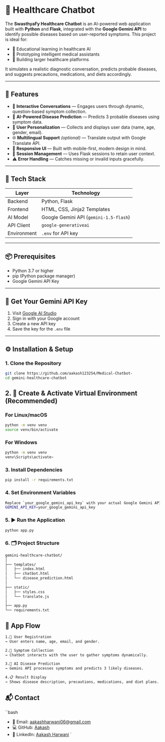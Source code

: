 # 🏥 Healthcare Chatbot


The **SwasthyaFy Healthcare Chatbot** is an AI-powered web application built with **Python** and **Flask**, integrated with the **Google Gemini API** to identify possible diseases based on user-reported symptoms. This project is ideal for:

- 🧪 Educational learning in healthcare AI
- 🧰 Prototyping intelligent medical assistants
- 🏥 Building larger healthcare platforms

It simulates a realistic diagnostic conversation, predicts probable diseases, and suggests precautions, medications, and diets accordingly.

---

## 🚀 Features

- 💬 **Interactive Conversations** — Engages users through dynamic, question-based symptom collection.
- 🧠 **AI-Powered Disease Prediction** — Predicts 3 probable diseases using symptom data.
- 👤 **User Personalization** — Collects and displays user data (name, age, gender, email).
- 🌐 **Multilingual Support** *(optional)* — Translate output with Google Translate API.
- 📱 **Responsive UI** — Built with mobile-first, modern design in mind.
- 💾 **Session Management** — Uses Flask sessions to retain user context.
- ⚠️ **Error Handling** — Catches missing or invalid inputs gracefully.

---

## 🧰 Tech Stack

| Layer        | Technology                  |
|--------------|------------------------------|
| Backend      | Python, Flask                |
| Frontend     | HTML, CSS, Jinja2 Templates  |
| AI Model     | Google Gemini API (`gemini-1.5-flash`) |
| API Client   | `google-generativeai`        |
| Environment  | `.env` for API key           |

---

## 📦 Prerequisites

- Python 3.7 or higher
- pip (Python package manager)
- Google Gemini API Key

---

## 🔑 Get Your Gemini API Key

1. Visit [Google AI Studio](https://makersuite.google.com/app)
2. Sign in with your Google account
3. Create a new API key
4. Save the key for the `.env` file

---

## ⚙️ Installation & Setup

### 1. Clone the Repository

```bash
git clone https://github.com/aakash123254/Medical-Chatbot-
cd gemini-healthcare-chatbot
```

## 2. 🧪 Create & Activate Virtual Environment (Recommended)

### For Linux/macOS
```bash
python -m venv venv
source venv/bin/activate
```
### For Windows
```bash
python -m venv venv
venv\Scripts\activate~
```

### 3. Install Dependencies
```bash
pip install -r requirements.txt
```

### 4. Set Environment Variables
```bash
Replace `your_google_gemini_api_key` with your actual Google Gemini API Key.
GEMINI_API_KEY=your_google_gemini_api_key
```

### 5. ▶️ Run the Application
```bash
python app.py
```

### 6. 🗂️ Project Structure
```bash
gemini-healthcare-chatbot/
│
├── templates/              
│   ├── index.html
│   ├── chatbot.html
│   └── disease_prediction.html
│
├── static/                  
│   ├── styles.css
│   └── translate.js
│
├── app.py                  
└── requirements.txt        

```

## 🔁 App Flow
```bash
1.🧍 User Registration
→ User enters name, age, email, and gender.

2.💬 Symptom Collection
→ Chatbot interacts with the user to gather symptoms dynamically.

3.🤖 AI Disease Prediction
→ Gemini API processes symptoms and predicts 3 likely diseases.

4.📋 Result Display
→ Shows disease description, precautions, medications, and diet plans.
```

## 📬 Contact
``bash
- 📧 Email: [aakashharwani06@gmail.com](mailto:aakashharwani06@gmail.com)
- 💻 GitHub: [Aakash](https://github.com/aakash123254)
- 🔗 LinkedIn: [Aakash Harwani](https://www.linkedin.com/in/aakash-harwani-453932222/)
`